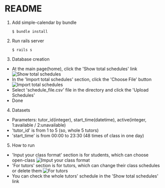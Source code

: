 # README

1. Add simple-calendar by bundle

   ```
   $ bundle install
   ```

2. Run rails server

   ```
   $ rails s
   ```

3. Database creation

- At the main page(home), click the 'Show total schedules' link
  ![Show total schedules](https://user-images.githubusercontent.com/87465029/156634924-9e08bec8-984a-4726-9099-edb2af8fd581.png)
- In the 'Import total schedules' section, click the 'Choose File' button
  ![Import total schedules](https://user-images.githubusercontent.com/87465029/156635088-837d48f7-9d9b-4115-b507-fcd0bf1ce11e.png)
- Select 'schedule_file.csv' file in the directory and click the 'Upload Schedules'
- Done

4. Datasets

- Parameters: tutor_id(integer), start_time(datetime), active(integer, 1:available / 2:unavailable)
- 'tutor_id' is from 1 to 5 (so, whole 5 tutors)
- 'start_time' is from 00:00 to 23:30 (48 times of class in one day)

5. How to run

- 'Input your class format' section is for students, which can choose open-class
  ![Imput your class format](https://user-images.githubusercontent.com/87465029/156635195-06c4cb91-c7f8-4c6d-9410-b8c9a7cf2359.png)
- 'For tutors' section is for tutors, which can change their class schedules or delete them
  ![For tutors](https://user-images.githubusercontent.com/87465029/156635281-2951306e-1fe5-4c3e-9e91-83428e6e75c8.png)
- You can check the whole tutors' schedule in the 'Show total schedules' link

